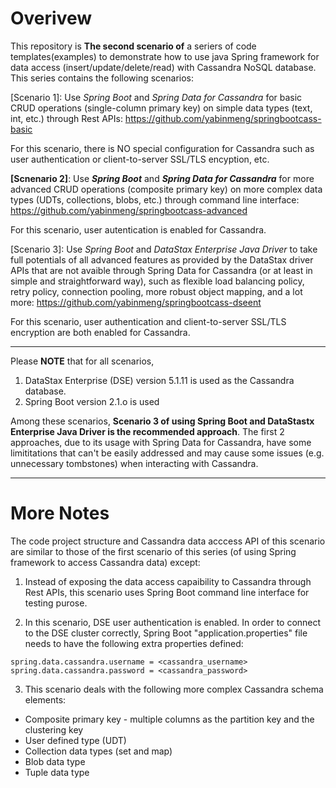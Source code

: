 # Overivew 
This repository is **The second scenario of** a seriers of code templates(examples) to demonstrate how to use java Spring framework for data access (insert/update/delete/read) with Cassandra NoSQL database. This series contains the following scenarios:

[Scenario 1]:  Use *Spring Boot* and *Spring Data for Cassandra* for basic CRUD operations (single-column primary key) on simple data types (text, int, etc.) through Rest APIs: https://github.com/yabinmeng/springbootcass-basic

   For this scenario, there is NO special configuration for Cassandra such as user authentication or client-to-server SSL/TLS encyption, etc.

**[Scnenario 2]**: Use ***Spring Boot*** and ***Spring Data for Cassandra*** for more advanced CRUD operations (composite primary key) on more complex data types (UDTs, collections, blobs, etc.) through command line interface: https://github.com/yabinmeng/springbootcass-advanced 

   For this scenario, user autentication is enabled for Cassandra.

[Scenario 3]: Use *Spring Boot* and *DataStax Enterprise Java Driver* to take full potentials of all advanced features as provided by the DataStax driver APIs that are not avaible through Spring Data for Cassandra (or at least in simple and straightforward way), such as flexible load balancing policy, retry policy, connection pooling, more robust object mapping, and a lot more: https://github.com/yabinmeng/springbootcass-dseent 

   For this scenario, user authentication and client-to-server SSL/TLS encryption are both enabled for Cassandra.

---

Please **NOTE** that for all scenarios, 
1) DataStax Enterprise (DSE) version 5.1.11 is used as the Cassandra database.
2) Spring Boot version 2.1.o is used 

Among these scenarios, **Scenario 3 of using Spring Boot and DataStastx Enterprise Java Driver is the recommended approach**. The first 2 approaches, due to its usage with Spring Data for Cassandra, have some limititations that can't be easily addressed and may cause some issues (e.g. unnecessary tombstones) when interacting with Cassandra.

---

# More Notes

The code project structure and Cassandra data acccess API of this scenario are similar to those of the first scenario of this series (of using Spring framework to access Cassandra data) except:

1. Instead of exposing the data access capaibility to Cassandra through Rest APIs, this scenario uses Spring Boot command line interface for testing purose. 

2. In this scenario, DSE user authentication is enabled. In order to connect to the DSE cluster correctly, Spring Boot "application.properties" file needs to have the following extra properties defined:
```
spring.data.cassandra.username = <cassandra_username>
spring.data.cassandra.password = <cassandra_password>
```
3. This scenario deals with the following more complex Cassandra schema elements:
* Composite primary key - multiple columns as the partition key and the clustering key
* User defined type (UDT)
* Collection data types (set and map)
* Blob data type
* Tuple data type
